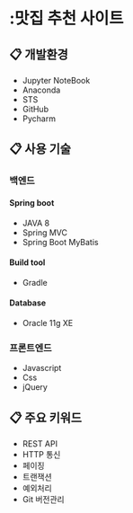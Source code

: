 # :맛집 추천 사이트

## :clipboard: 개발환경
* Jupyter NoteBook
* Anaconda
* STS
* GitHub
* Pycharm

## :clipboard: 사용 기술
### 백엔드
#### Spring boot
* JAVA 8
* Spring MVC
* Spring Boot MyBatis

#### Build tool
* Gradle

#### Database
* Oracle 11g XE

### 프론트엔드
* Javascript
* Css
* jQuery

## :clipboard: 주요 키워드
* REST API
* HTTP 통신
* 페이징
* 트랜잭션
* 예외처리
* Git 버전관리
